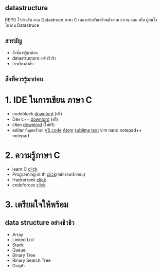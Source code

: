 ## datastructure
REPO ไว้สำหรับ สอน Datastruce ภาษา C เหมาะสำหรับเตรียมตัวสอบ สอวน.คอม หรือ ผู้สนใจในด้าน Datastruce    
## สารบัญ
* สิ่งที่ควรรู้มาก่อน
* datastructure อย่างชิวชิว
* การเรียงลำดับ
## สิ่งที่ควรรู้มาก่อน
# 1. IDE ในการเขียน ภาษา C
  * codeblock [downlord](http://www.codeblocks.org/) (ฟรี) 
  * Dev c++ [downlord](https://sourceforge.net/projects/orwelldevcpp/) (ฟรี)
  * clion [downlord](https://www.jetbrains.com/clion/) (ไม่ฟรี)
  * editer ที่คุณศรัทธา [VS code](https://code.visualstudio.com/docs/languages/cpp) [Atom](https://atom.io/packages/gpp-compiler)  [sublime text](https://packagecontrol.io/packages/C%2B%2B%20Starting%20Kit) vim nano notepad++ notepad
# 2. ความรู้ภาษา C 
  * learn C [click](http://www.learn-c.org/)
  * Programing.in.th [click](https://programming.in.th/tutorial/index.php)(สมัครสมาชิกก่อน)
  * Hackerrank [click](https://www.hackerrank.com/domains/cpp/cpp-introduction) 
  * codeforces [click](http://codeforces.com/)
# 3. เตรียมใจให้พร้อม
## data structure อย่างชิวชิว
  * Array
  * Linked List
  * Stack 
  * Queue 
  * Binary Tree 
  * Binary Search Tree
  * Graph

